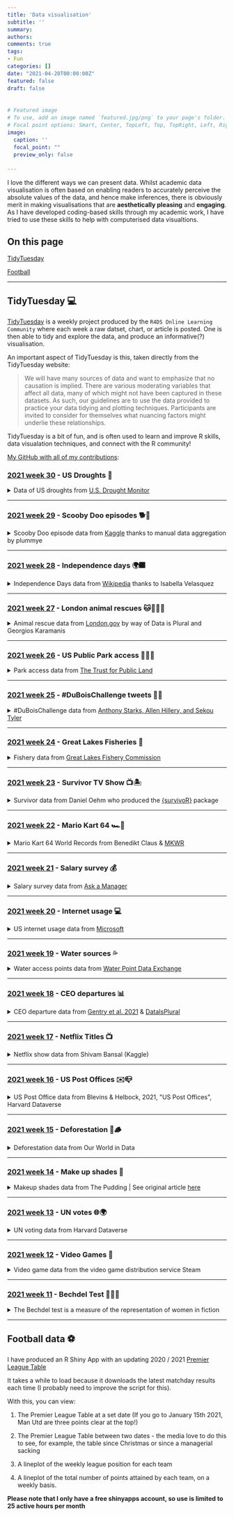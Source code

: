 ```yaml
---
title: 'Data visualisation'
subtitle: ''
summary: 
authors:
comments: true
tags:
- Fun
categories: []
date: "2021-04-20T00:00:00Z"
featured: false
draft: false


# Featured image
# To use, add an image named `featured.jpg/png` to your page's folder.
# Focal point options: Smart, Center, TopLeft, Top, TopRight, Left, Right, BottomLeft, Bottom, BottomRight
image:
  caption: ''
  focal_point: ""
  preview_only: false

---
```


I love the different ways we can present data. Whilst academic data visualisation is often based on enabling readers to accurately perceive the absolute values of the data, and hence make inferences, there is obviously merit in making visualisations that are **aesthetically pleasing** and **engaging**. As I have developed coding-based skills through my academic work, I have tried to use these skills to help with computerised data visualtions.

## On this page

[TidyTuesday](#tidytuesday)

[Football](#football-data)

----

## TidyTuesday :computer:

[TidyTuesday](https://github.com/rfordatascience/tidytuesday/blob/master/README.md) is a weekly project produced by the `R4DS Online Learning Community` where each week a raw datset, chart, or article is posted. One is then able to tidy and explore the data, and produce an informative(?) visualisation.

An important aspect of TidyTuesday is this, taken directly from the TidyTuesday website:

>We will have many sources of data and want to emphasize that no causation is implied. There are various moderating variables that affect all data, many of which might not have been captured in these datasets. As such, our guidelines are to use the data provided to practice your data tidying and plotting techniques. Participants are invited to consider for themselves what nuancing factors might underlie these relationships.

TidyTuesday is a bit of fun, and is often used to learn and improve R skills, data visualation techniques, and connect with the R community!

[My GitHub with all of my contributions](https://github.com/HudsonJamie/tidy_tuesday):

### [2021 week 30](https://github.com/HudsonJamie/tidy_tuesday/tree/main/2021/week_30) - US Droughts 🌵
<details>
  <summary> Data of US droughts from
  <a href = "https://droughtmonitor.unl.edu/DmData/DataDownload/ComprehensiveStatistics.aspx">
  U.S. Drought Monitor</a>
  </summary>
  
![ca_droughts](https://github.com/HudsonJamie/tidy_tuesday/raw/main/2021/week_30/ca_drought_23072021.gif?raw=true)
</details>

----

### [2021 week 29](https://github.com/HudsonJamie/tidy_tuesday/tree/main/2021/week_29) - Scooby Doo episodes 🐕👻
<details>
  <summary> Scooby Doo episode data from
  <a href = "https://www.kaggle.com/williamschooleman/scoobydoo-complete">
  Kaggle</a>
  thanks to manual data aggregation by plummye
  </summary>
  
![scooby_doo](https://github.com/HudsonJamie/tidy_tuesday/raw/main/2021/week_29/scooby_doo_13072021.png?raw=true)
</details>

----

### [2021 week 28](https://github.com/HudsonJamie/tidy_tuesday/tree/main/2021/week_28) - Independence days 🌍🎆
<details>
  <summary> Independence Days data from
  <a href = "https://en.wikipedia.org/wiki/Fireworks">
  Wikipedia</a>
  thanks to Isabella Velasquez
  </summary>
  
![independence_days](https://github.com/HudsonJamie/tidy_tuesday/raw/main/2021/week_28/independence_days_06072021.png?raw=true)
</details>

----

### [2021 week 27](https://github.com/HudsonJamie/tidy_tuesday/tree/main/2021/week_27) - London animal rescues 🐱🐶🇺🇸
<details>
  <summary> Animal rescue data from
  <a href = "https://data.london.gov.uk/dataset/animal-rescue-incidents-attended-by-lfb">
  London.gov</a>
  by way of Data is Plural and Georgios Karamanis
  </summary>
  
![battersea_rescue](https://github.com/HudsonJamie/tidy_tuesday/blob/main/2021/week_27/animal_rescues.gif?raw=true)
</details>

----

### [2021 week 26](https://github.com/HudsonJamie/tidy_tuesday/tree/main/2021/week_26) - US Public Park access 🌳🇺🇸
<details>
  <summary> Park access data from
  <a href = "https://www.tpl.org/parks-and-an-equitable-recovery-parkscore-report">
  The Trust for Public Land</a>
  </summary>
  
![ny_park_access](https://github.com/HudsonJamie/tidy_tuesday/blob/main/2021/week_26/ny_park_access_24062021.png?raw=true)
![il_park_access](https://github.com/HudsonJamie/tidy_tuesday/blob/main/2021/week_26/il_park_access_24062021.png?raw=true)
</details>

----

### [2021 week 25](https://github.com/HudsonJamie/tidy_tuesday/tree/main/2021/week_25) - #DuBoisChallenge tweets ✊🏿
<details>
  <summary> #DuBoisChallenge data from
  <a href = "https://github.com/rfordatascience/tidytuesday/blob/master/data/2021/2021-06-15/readme.md">
  Anthony Starks, Allen Hillery, and Sekou Tyler</a>
  </summary>
  
![dubois_twitter](https://github.com/HudsonJamie/tidy_tuesday/blob/main/2021/week_25/dubois_twitter_17062021.png?raw=true)
</details>

----

### [2021 week 24](https://github.com/HudsonJamie/tidy_tuesday/tree/main/2021/week_24) - Great Lakes Fisheries 🎣
<details>
  <summary> Fishery data from
  <a href = "http://www.glfc.org/great-lakes-databases.php">
  Great Lakes Fishery Commission</a>
  </summary>
  
![great_lakes_fish](https://github.com/HudsonJamie/tidy_tuesday/blob/main/2021/week_24/great_lake_fish_08062021.png?raw=true)
</details>

----

### [2021 week 23](https://github.com/HudsonJamie/tidy_tuesday/tree/main/2021/week_23) - Survivor TV Show 📺🏝
<details>
  <summary> Survivor data from Daniel Oehm who produced the 
  <a href = "https://github.com/doehm/survivoR">
  {survivoR}</a>
  package
  </summary>
  
![Survivor](https://github.com/HudsonJamie/tidy_tuesday/blob/main/2021/week_23/survivor_03062021.png?raw=true)
</details>

----

### [2021 week 22](https://github.com/HudsonJamie/tidy_tuesday/tree/main/2021/week_22) - Mario Kart 64 🏎🏁
<details>
  <summary> Mario Kart 64 World Records from Benedikt Claus & 
  <a href = "https://mkwrs.com/">
  MKWR</a>
  </summary>
  
![mario_kart](https://github.com/HudsonJamie/tidy_tuesday/blob/main/2021/week_22/mario_kart_64_27052021.png?raw=true)
</details>

----

### [2021 week 21](https://github.com/HudsonJamie/tidy_tuesday/tree/main/2021/week_21) - Salary survey 💰
<details>
  <summary> Salary survey data from
  <a href = "https://www.askamanager.org/2021/05/some-findings-from-24000-peoples-salaries.html">
  Ask a Manager</a>
  </summary>
  
![salary_data](https://github.com/HudsonJamie/tidy_tuesday/blob/main/2021/week_21/salary_data20052021.png?raw=true)
</details>

----

### [2021 week 20](https://github.com/HudsonJamie/tidy_tuesday/tree/main/2021/week_20) - Internet usage 💻
<details>
  <summary> US internet usage data from
  <a href = "https://github.com/microsoft/USBroadbandUsagePercentages">
  Microsoft</a>
  </summary>
  
![internet_usage](https://github.com/HudsonJamie/tidy_tuesday/blob/main/2021/week_20/internet_data14052021.png?raw=true)
</details>

----

### [2021 week 19](https://github.com/HudsonJamie/tidy_tuesday/tree/main/2021/week_19) - Water sources 💦

<details>
  <summary> Water access points data from
  <a href = "https://data.waterpointdata.org/dataset/Water-Point-Data-Exchange-WPDx-Basic-/jfkt-jmqa">
  Water Point Data Exchange</a>
  </summary>
  
![water_sources](https://github.com/HudsonJamie/tidy_tuesday/blob/main/2021/week_19/water_sources_06052021.gif?raw=true)
</details>

----

### [2021 week 18](https://github.com/HudsonJamie/tidy_tuesday/tree/main/2021/week_18) - CEO departures 📊

<details>
  <summary> CEO departure data from
  <a href = "https://onlinelibrary.wiley.com/doi/full/10.1002/smj.3278">
  Gentry et al. 2021</a> & 
  <a href = "https://www.data-is-plural.com/archive/2021-04-21-edition/">
  DataIsPlural</a>
  </summary>
  
![CEO_shows](https://github.com/HudsonJamie/tidy_tuesday/blob/main/2021/week_18/CEO_27042021.png?raw=true)
</details>

----

### [2021 week 17](https://github.com/HudsonJamie/tidy_tuesday/tree/main/2021/week_17) - Netflix Titles 📺

<details>
  <summary> Netflix show data from Shivam Bansal (Kaggle)
  </summary>
  
![netflix_shows](https://github.com/HudsonJamie/tidy_tuesday/blob/main/2021/week_17/netflix21042021.png?raw=true)
</details>

----

### [2021 week 16](https://github.com/HudsonJamie/tidy_tuesday/tree/main/2021/week_16) - US Post Offices ✉️📪

<details>
  <summary> US Post Office data from Blevins & Helbock, 2021, "US Post Offices", Harvard Dataverse
  </summary>
  
![us_post_offices](https://github.com/HudsonJamie/tidy_tuesday/blob/main/2021/week_16/us_post14042021.png?raw=true)
</details>

----

### [2021 week 15](https://github.com/HudsonJamie/tidy_tuesday/tree/main/2021/week_15/) - Deforestation 🌳🪵

<details>
  <summary> Deforestation data from Our World in Data
  </summary>
  
![deforestation](https://github.com/HudsonJamie/tidy_tuesday/blob/main/2021/week_15/deforestation_06042021.png?raw=true)
</details>

----

### [2021 week 14](https://github.com/HudsonJamie/tidy_tuesday/tree/main/2021/week_14/) - Make up shades 💄

<details>
  <summary> Makeup shades data from The Pudding | See original article <a href = "https://pudding.cool/2021/03/foundation-names/">
  here</a>
  </summary>
  
![makeup_shades](https://github.com/HudsonJamie/tidy_tuesday/blob/main/2021/week_14/makeup_shades_12042021.png?raw=true)
</details>

----

### [2021 week 13](https://github.com/HudsonJamie/tidy_tuesday/tree/main/2021/week_13/) - UN votes 🌐🌍

<details>
  <summary> UN voting data from Harvard Dataverse
  </summary>
  
![UN vote](https://github.com/HudsonJamie/tidy_tuesday/blob/main/2021/week_13/un_votes25032021.png?raw=true)
</details>

----

### [2021 week 12](https://github.com/HudsonJamie/tidy_tuesday/tree/main/2021/week_12/) - Video Games 👾

<details>
  <summary> Video game data from the video game distribution service Steam
  </summary>

![Steam_gaming](https://github.com/HudsonJamie/tidy_tuesday/blob/main/2021/week_12/steam_plot16032021.png?raw=true)
</details>

----

### [2021 week 11](https://github.com/HudsonJamie/tidy_tuesday/tree/main/2021/week_11) - Bechdel Test 🎥🙋‍♀️

<details>
  <summary> The Bechdel test is a measure of the representation of women in fiction
  </summary>

![Bechdel Test](https://github.com/HudsonJamie/tidy_tuesday/blob/main/2021/week_11/bechdel_test_15032021.png?raw=true)
</details>

----

## Football data :soccer:

I have produced an R Shiny App with an updating 2020 / 2021 [Premier League Table](https://jamie-hudson.shinyapps.io/premier-league-table/)

It takes a while to load because it downloads the latest matchday results each time (I probably need to improve the script for this).

With this, you can view:

1) The Premier League Table at a set date (If you go to January 15th 2021, Man Utd are three points clear at the top!)

2) The Premier League Table between two dates - the media love to do this to see, for example, the table since Christmas or since a managerial sacking

3) A lineplot of the weekly league position for each team

4) A lineplot of the total number of points attained by each team, on a weekly basis. 

**Please note that I only have a free shinyapps account, so use is limited to 25 active hours per month**

